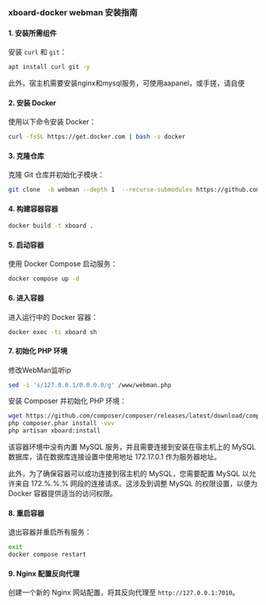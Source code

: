 
### xboard-docker webman 安装指南

#### 1. 安装所需组件
安装 `curl` 和 `git`：
```bash
apt install curl git -y
```
此外，宿主机需要安装nginx和mysql服务，可使用aapanel，或手搓，请自便

#### 2. 安装 Docker
使用以下命令安装 Docker：
```bash
curl -fsSL https://get.docker.com | bash -s docker
```

#### 3. 克隆仓库
克隆 Git 仓库并初始化子模块：
```bash
git clone  -b webman --depth 1  --recurse-submodules https://github.com/LetRight/xb-docker.git && cd xb-docker
```

#### 4. 构建容器容器

```bash
docker build -t xboard .
```

#### 5. 启动容器
使用 Docker Compose 启动服务：
```bash
docker compose up -d
```

#### 6. 进入容器
进入运行中的 Docker 容器：
```bash
docker exec -ti xboard sh
```



#### 7. 初始化 PHP 环境
修改WebMan监听ip
```bash
sed -i 's/127.0.0.1/0.0.0.0/g' /www/webman.php
```
安装 Composer 并初始化 PHP 环境：
```bash
wget https://github.com/composer/composer/releases/latest/download/composer.phar -O composer.phar
php composer.phar install -vvv
php artisan xboard:install
```


该容器环境中没有内置 MySQL 服务，并且需要连接到安装在宿主机上的 MySQL 数据库，请在数据库连接设置中使用地址 172.17.0.1 作为服务器地址。

此外，为了确保容器可以成功连接到宿主机的 MySQL，您需要配置 MySQL 以允许来自 172.%.%.% 网段的连接请求。这涉及到调整 MySQL 的权限设置，以便为 Docker 容器提供适当的访问权限。


#### 8. 重启容器
退出容器并重启所有服务：
```bash
exit 
docker compose restart 
```

#### 9. Nginx 配置反向代理
创建一个新的 Nginx 网站配置，将其反向代理至 `http://127.0.0.1:7010`。

